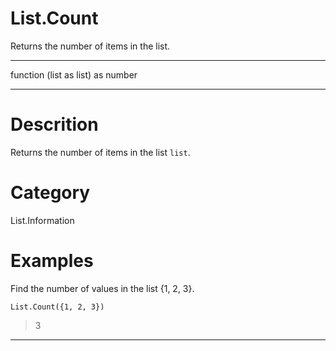 ﻿# List.Count
Returns the number of items in the list.
***
function (list as list) as number
***
# Descrition 
Returns the number of items in the list <code>list</code>.
# Category 
List.Information
# Examples 
Find the number of values in the list {1, 2, 3}.
```
List.Count({1, 2, 3})
```
> 3
***
